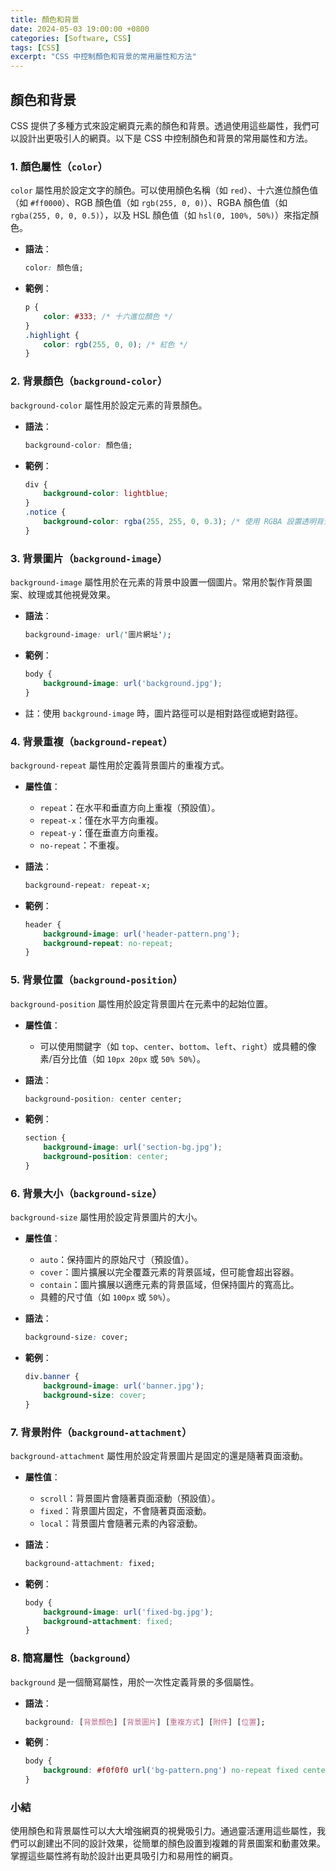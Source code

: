 ```yaml
---
title: 顏色和背景
date: 2024-05-03 19:00:00 +0800
categories: [Software, CSS]
tags: [CSS] 
excerpt: "CSS 中控制顏色和背景的常用屬性和方法"
---
```


## 顏色和背景

CSS 提供了多種方式來設定網頁元素的顏色和背景。透過使用這些屬性，我們可以設計出更吸引人的網頁。以下是 CSS 中控制顏色和背景的常用屬性和方法。

### 1. 顏色屬性（`color`）

`color` 屬性用於設定文字的顏色。可以使用顏色名稱（如 `red`）、十六進位顏色值（如 `#ff0000`）、RGB 顏色值（如 `rgb(255, 0, 0)`）、RGBA 顏色值（如 `rgba(255, 0, 0, 0.5)`），以及 HSL 顏色值（如 `hsl(0, 100%, 50%)`）來指定顏色。

- **語法**：
  ```css
  color: 顏色值;
  ```
- **範例**：
  ```css
  p {
      color: #333; /* 十六進位顏色 */
  }
  .highlight {
      color: rgb(255, 0, 0); /* 紅色 */
  }
  ```

### 2. 背景顏色（`background-color`）

`background-color` 屬性用於設定元素的背景顏色。

- **語法**：
  ```css
  background-color: 顏色值;
  ```
- **範例**：
  ```css
  div {
      background-color: lightblue;
  }
  .notice {
      background-color: rgba(255, 255, 0, 0.3); /* 使用 RGBA 設置透明背景 */
  }
  ```

### 3. 背景圖片（`background-image`）

`background-image` 屬性用於在元素的背景中設置一個圖片。常用於製作背景圖案、紋理或其他視覺效果。

- **語法**：
  ```css
  background-image: url('圖片網址');
  ```
- **範例**：
  ```css
  body {
      background-image: url('background.jpg');
  }
  ```
- 註：使用 `background-image` 時，圖片路徑可以是相對路徑或絕對路徑。

### 4. 背景重複（`background-repeat`）

`background-repeat` 屬性用於定義背景圖片的重複方式。

- **屬性值**：
  - `repeat`：在水平和垂直方向上重複（預設值）。
  - `repeat-x`：僅在水平方向重複。
  - `repeat-y`：僅在垂直方向重複。
  - `no-repeat`：不重複。

- **語法**：
  ```css
  background-repeat: repeat-x;
  ```
- **範例**：
  ```css
  header {
      background-image: url('header-pattern.png');
      background-repeat: no-repeat;
  }
  ```

### 5. 背景位置（`background-position`）

`background-position` 屬性用於設定背景圖片在元素中的起始位置。

- **屬性值**：
  - 可以使用關鍵字（如 `top`、`center`、`bottom`、`left`、`right`）或具體的像素/百分比值（如 `10px 20px` 或 `50% 50%`）。
  
- **語法**：
  ```css
  background-position: center center;
  ```
- **範例**：
  ```css
  section {
      background-image: url('section-bg.jpg');
      background-position: center;
  }
  ```

### 6. 背景大小（`background-size`）

`background-size` 屬性用於設定背景圖片的大小。

- **屬性值**：
  - `auto`：保持圖片的原始尺寸（預設值）。
  - `cover`：圖片擴展以完全覆蓋元素的背景區域，但可能會超出容器。
  - `contain`：圖片擴展以適應元素的背景區域，但保持圖片的寬高比。
  - 具體的尺寸值（如 `100px` 或 `50%`）。

- **語法**：
  ```css
  background-size: cover;
  ```
- **範例**：
  ```css
  div.banner {
      background-image: url('banner.jpg');
      background-size: cover;
  }
  ```

### 7. 背景附件（`background-attachment`）

`background-attachment` 屬性用於設定背景圖片是固定的還是隨著頁面滾動。

- **屬性值**：
  - `scroll`：背景圖片會隨著頁面滾動（預設值）。
  - `fixed`：背景圖片固定，不會隨著頁面滾動。
  - `local`：背景圖片會隨著元素的內容滾動。

- **語法**：
  ```css
  background-attachment: fixed;
  ```
- **範例**：
  ```css
  body {
      background-image: url('fixed-bg.jpg');
      background-attachment: fixed;
  }
  ```

### 8. 簡寫屬性（`background`）

`background` 是一個簡寫屬性，用於一次性定義背景的多個屬性。

- **語法**：
  ```css
  background: [背景顏色] [背景圖片] [重複方式] [附件] [位置];
  ```
- **範例**：
  ```css
  body {
      background: #f0f0f0 url('bg-pattern.png') no-repeat fixed center;
  }
  ```

### 小結

使用顏色和背景屬性可以大大增強網頁的視覺吸引力。通過靈活運用這些屬性，我們可以創建出不同的設計效果，從簡單的顏色設置到複雜的背景圖案和動畫效果。掌握這些屬性將有助於設計出更具吸引力和易用性的網頁。
